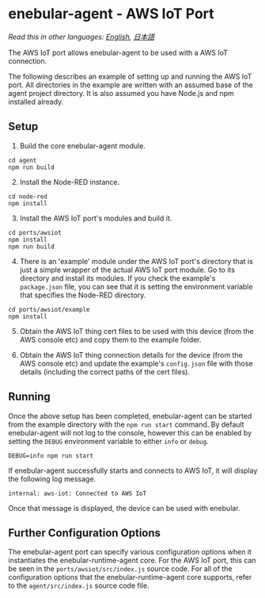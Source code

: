 
# enebular-agent - AWS IoT Port

*Read this in other languages: [English](README.md), [日本語](README.ja.md)*

The AWS IoT port allows enebular-agent to be used with a AWS IoT connection.

The following describes an example of setting up and running the AWS IoT port. All directories in the example are written with an assumed base of the agent project directory. It is also assumed you have Node.js and npm installed already.

## Setup

1. Build the core enebular-agent module.

```
cd agent
npm run build
```

2. Install the Node-RED instance.

```
cd node-red
npm install
```

3. Install the AWS IoT port's modules and build it.

```
cd ports/awsiot
npm install
npm run build
```

4. There is an 'example' module under the AWS IoT port's directory that is just a simple wrapper of the actual AWS IoT port module. Go to its directory and install its modules. If you check the example's `package.json` file, you can see that it is setting the environment variable that specifies the Node-RED directory.

```
cd ports/awsiot/example
npm install
```

5. Obtain the AWS IoT thing cert files to be used with this device (from the AWS console etc) and copy them to the example folder.

6. Obtain the AWS IoT thing connection details for the device (from the AWS console etc) and update the example's `config.json` file with those details (including the correct paths of the cert files).

## Running

Once the above setup has been completed, enebular-agent can be started from the example directory with the `npm run start` command. By default enebular-agent will not log to the console, however this can be enabled by setting the `DEBUG` environment variable to either `info` or `debug`.

```
DEBUG=info npm run start
```

If enebular-agent successfully starts and connects to AWS IoT, it will display the following log message.

```
internal: aws-iot: Connected to AWS IoT
```

Once that message is displayed, the device can be used with enebular.

## Further Configuration Options

The enebular-agent port can specify various configuration options when it instantiates the enebular-runtime-agent core. For the AWS IoT port, this can be seen in the `ports/awsiot/src/index.js` source code. For all of the configuration options that the enebular-runtime-agent core supports, refer to the `agent/src/index.js` source code file.
